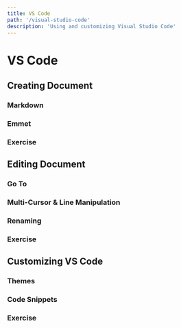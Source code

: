 ```yaml
---
title: VS Code
path: '/visual-studio-code'
description: 'Using and customizing Visual Studio Code'
---
```


# VS Code

## Creating Document

### Markdown

### Emmet

### Exercise

## Editing Document

### Go To

### Multi-Cursor & Line Manipulation

### Renaming

### Exercise

## Customizing VS Code

### Themes

### Code Snippets

### Exercise

